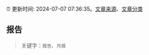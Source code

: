 :alarm_clock: 更新时间: 2024-07-07 07:36:35。[文章来源](/README.md)、[文章分类](/TAGS.md)

## 报告


> 关键字：`报告`、`月报`



